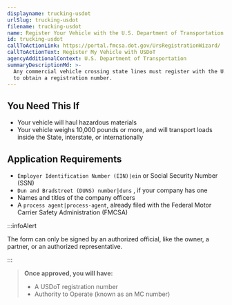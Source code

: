 ```yaml
---
displayname: trucking-usdot
urlSlug: trucking-usdot
filename: trucking-usdot
name: Register Your Vehicle with the U.S. Department of Transportation
id: trucking-usdot
callToActionLink: https://portal.fmcsa.dot.gov/UrsRegistrationWizard/
callToActionText: Register My Vehicle with USDoT
agencyAdditionalContext: U.S. Department of Transportation
summaryDescriptionMd: >-
  Any commercial vehicle crossing state lines must register with the U.S. Department of Transportation (USDoT)
  to obtain a registration number.
---
```


## You Need This If

- Your vehicle will haul hazardous materials
- Your vehicle weighs 10,000 pounds or more, and will transport loads inside the State, interstate, or internationally

## Application Requirements

- `Employer Identification Number (EIN)|ein` or Social Security Number (SSN)
- `Dun and Bradstreet (DUNS) number|duns` , if your company has one
- Names and titles of the company officers
- A `process agent|process-agent`, already filed with the Federal Motor Carrier Safety Administration (FMCSA)

:::infoAlert

The form can only be signed by an authorized official, like the owner, a partner, or an authorized representative.

:::

> **Once approved, you will have:**
>
> - A USDoT registration number
> - Authority to Operate (known as an MC number)
